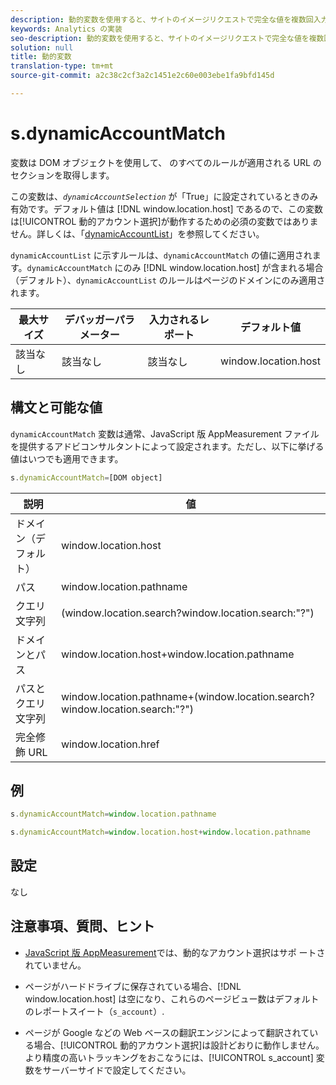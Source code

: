 ```yaml
---
description: 動的変数を使用すると、サイトのイメージリクエストで完全な値を複数回入力することなく、ある変数の値を別の変数にコピーできます。
keywords: Analytics の実装
seo-description: 動的変数を使用すると、サイトのイメージリクエストで完全な値を複数回入力することなく、ある変数の値を別の変数にコピーできます。
solution: null
title: 動的変数
translation-type: tm+mt
source-git-commit: a2c38c2cf3a2c1451e2c60e003ebe1fa9bfd145d

---
```



# s.dynamicAccountMatch

 変数は DOM オブジェクトを使用して、 のすべてのルールが適用される URL のセクションを取得します。

この変数は、*`dynamicAccountSelection`* が「True」に設定されているときのみ有効です。デフォルト値は [!DNL window.location.host] であるので、この変数は[!UICONTROL 動的アカウント選択]が動作するための必須の変数ではありません。詳しくは、「[dynamicAccountList](https://docs.adobe.com/content/help/en/analytics/implementation/javascript-implementation/appmeasurement-js/appmeasure-mjs.html)」を参照してください。

`dynamicAccountList` に示すルールは、`dynamicAccountMatch` の値に適用されます。`dynamicAccountMatch` にのみ [!DNL window.location.host] が含まれる場合（デフォルト）、`dynamicAccountList` のルールはページのドメインにのみ適用されます。

| 最大サイズ | デバッガーパラメーター | 入力されるレポート | デフォルト値 |
|---|---|---|---|
| 該当なし | 該当なし | 該当なし | window.location.host |

## 構文と可能な値

`dynamicAccountMatch` 変数は通常、JavaScript 版 AppMeasurement ファイルを提供するアドビコンサルタントによって設定されます。ただし、以下に挙げる値はいつでも適用できます。

```js
s.dynamicAccountMatch=[DOM object]
```

| 説明 | 値 |
|---|---|
| ドメイン（デフォルト） | window.location.host |
| パス | window.location.pathname |
| クエリ文字列 | (window.location.search?window.location.search:"?") |
| ドメインとパス | window.location.host+window.location.pathname |
| パスとクエリ文字列 | window.location.pathname+(window.location.search?window.location.search:"?") |
| 完全修飾 URL | window.location.href |

## 例

```js
s.dynamicAccountMatch=window.location.pathname
```

```js
s.dynamicAccountMatch=window.location.host+window.location.pathname
```

## 設定

なし

## 注意事項、質問、ヒント

* [JavaScript 版 AppMeasurement](https://docs.adobe.com/content/help/en/analytics/implementation/javascript-implementation/appmeasurement-js/appmeasure-mjs.html)では、動的なアカウント選択はサポ ートされていません。

* ページがハードドライブに保存されている場合、[!DNL window.location.host] は空になり、これらのページビュー数はデフォルトのレポートスイート（`s_account`）.

* ページが Google などの Web ベースの翻訳エンジンによって翻訳されている場合、[!UICONTROL 動的アカウント選択]は設計どおりに動作しません。より精度の高いトラッキングをおこなうには、[!UICONTROL s_account] 変数をサーバーサイドで設定してください。
